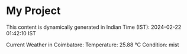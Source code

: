 # My Project

This content is dynamically generated in Indian Time (IST): 2024-02-22 01:42:10 IST


Current Weather in Coimbatore:
Temperature: 25.88 °C
Condition: mist
